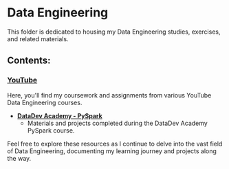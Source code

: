 # Data Engineering

This folder is dedicated to housing my Data Engineering studies, exercises, and related materials.

## Contents:

### [YouTube](./YouTube/)

Here, you'll find my coursework and assignments from various YouTube Data Engineering courses.

- **[DataDev Academy - PySpark](./YouTube/DataDev%20Academy%20-%20PySpark/)**
  - Materials and projects completed during the DataDev Academy PySpark course.

Feel free to explore these resources as I continue to delve into the vast field of Data Engineering, documenting my learning journey and projects along the way.